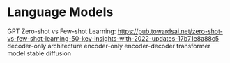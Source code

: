 # Language Models

GPT
Zero-shot vs Few-shot Learning: https://pub.towardsai.net/zero-shot-vs-few-shot-learning-50-key-insights-with-2022-updates-17b71e8a88c5
decoder-only architecture
encoder-only
encoder-decoder
transformer model
stable diffusion
